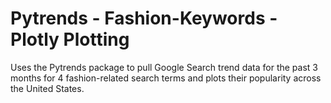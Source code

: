 # Pytrends - Fashion-Keywords - Plotly Plotting
Uses the Pytrends package to pull Google Search trend data for the past 3 months for 4 fashion-related search terms and plots their popularity across the United States.
